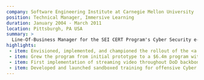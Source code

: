```yaml
---
company: Software Engineering Institute at Carnegie Mellon University
position: Technical Manager, Immersive Learning
duration: January 2004 - March 2011
location: Pittsburgh, PA USA
summary: >
  Line-Of-Business Manager for the SEI CERT Program's Cyber Security e-learning support for the U.S. Department of Defense (DoD) and Federal civilian agencies. My team's mission was to invent, prototype, and launch solutions to unique problems in cyber security. Partnered with military and federal agencies to reduce risk, save money, and save lives through advanced cybersecurity training and education.
highlights:
 - item: Envisioned, implemented, and championed the rollout of the <a href="https://fedvte.usalearning.gov/" target="_blank">Virtual Training Environment (VTE)</a>, offering on-demand hands-on training in cybersecurity, computer forensics, commercial networking products, and offensive cyber toolkits for 125,000 Cybersecurity and IT staff across the globe
 - item: Grew the program from initial prototype to a $6.4m program with a staff of 18 software developers, infrastructure engineers, and product specialists
 - item: First implementation of streaming video throughout DoD backbone networks
 - item: Developed and launched sandboxed training for offensive Cyber capabilities
---
```

